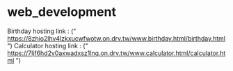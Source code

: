 # web_development
Birthday hosting link : (" https://8zhio2lhv4lzkxucwfwotw.on.drv.tw/www.birthday.html/birthday.html ")
Calculator hosting link : (" https://7ljf6hd2v0axwadxsz1lnq.on.drv.tw/www.calculator.html/calculator.html ")

